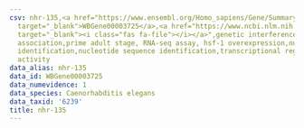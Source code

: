 ```yaml
---
csv: nhr-135,<a href="https://www.ensembl.org/Homo_sapiens/Gene/Summary?db=core;g=WBGene00003725"
  target="_blank">WBGene00003725</a>,<a href="https://www.ncbi.nlm.nih.gov/pubmed/30894454"
  target="_blank"><i class="fas fa-file"></i></a>",genetic interference,functional
  association,prime adult stage, RNA-seq assay, hsf-1 overexpression,nucleotide sequence
  identification,nucleotide sequence identification,transcriptional regulation,up-regulates
  activity
data_alias: nhr-135
data_id: WBGene00003725
data_numevidence: 1
data_species: Caenorhabditis elegans
data_taxid: '6239'
title: nhr-135
---
```

